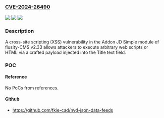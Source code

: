 ### [CVE-2024-26490](https://cve.mitre.org/cgi-bin/cvename.cgi?name=CVE-2024-26490)
![](https://img.shields.io/static/v1?label=Product&message=n%2Fa&color=blue)
![](https://img.shields.io/static/v1?label=Version&message=n%2Fa&color=blue)
![](https://img.shields.io/static/v1?label=Vulnerability&message=n%2Fa&color=brighgreen)

### Description

A cross-site scripting (XSS) vulnerability in the Addon JD Simple module of flusity-CMS v2.33 allows attackers to execute arbitrary web scripts or HTML via a crafted payload injected into the Title text field.

### POC

#### Reference
No PoCs from references.

#### Github
- https://github.com/fkie-cad/nvd-json-data-feeds

